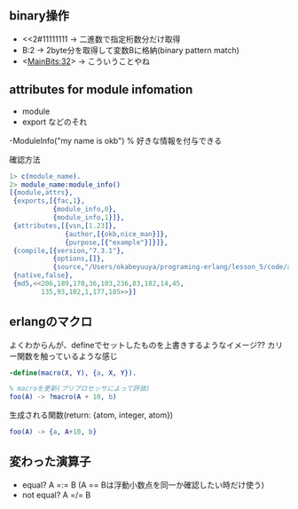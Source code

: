 ## binary操作

- <<2#11111111 -> 二進数で指定桁数分だけ取得
- B:2 -> 2byte分を取得して変数Bに格納(binary pattern match)
- <<MainBits:32>> -> こういうことやね

## attributes for module infomation
- module
- export などのそれ

-ModuleInfo("my name is okb") % 好きな情報を付与できる

確認方法
```erlang
1> c(module_name).
2> module_name:module_info()
[{module,attrs},
 {exports,[{fac,1},
           {module_info,0},
           {module_info,1}]},
 {attributes,[{vsn,[1.23]},
              {author,[{okb,nice_man}]},
              {purpose,[{"example"}]}]},
 {compile,[{version,"7.3.1"},
           {options,[]},
           {source,"/Users/okabeyuuya/programing-erlang/lesson_5/code/attrs.erl"}]},
 {native,false},
 {md5,<<206,189,170,36,103,236,83,182,14,45,
        135,93,102,1,177,185>>}]
```

## erlangのマクロ
よくわからんが、defineでセットしたものを上書きするようなイメージ??
カリー関数を触っているような感じ

```erlang
-define(macro(X, Y), {a, X, Y}).

% macroを更新(プリプロセッサによって評価)
foo(A) -> ?macro(A + 10, b)
```

生成される関数(return: {atom, integer, atom})
```erlang
foo(A) -> {a, A+10, b}
```

## 変わった演算子
- equal? A =:= B (A == Bは浮動小数点を同一か確認したい時だけ使う)
- not equal? A =/= B






